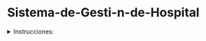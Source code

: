 # Sistema-de-Gesti-n-de-Hospital
 <details><summary>Instrucciones:</summary>
<summary>Diseñar el diagrama de clases que represente el sistema descrito.
<summary>Asegurarse de incluir y etiquetar adecuadamente todos los elementos mencionados en los requisitos.
<summary>Prestar especial atención a las relaciones entre las clases y cómo se implementan los diferentes tipos de asociaciones.
<summary>Incluir cualquier otro elemento que considere relevante para el correcto funcionamiento del sistema.
<summary>Subir el enlace al repositorio

 <details><summary>Diagrama UML</summary>
